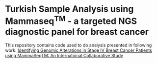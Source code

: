 # Turkish Sample Analysis using Mammaseq<sup>TM</sup> - a targeted NGS diagnostic panel for breast cancer

This repository contains code used to do analysis presented in following work:
[Identifying Genomic Alterations in Stage IV Breast Cancer Patients using MammaSeqTM: An International Collaborative Study](https://www.sciencedirect.com/science/article/abs/pii/S1526820920302135)
